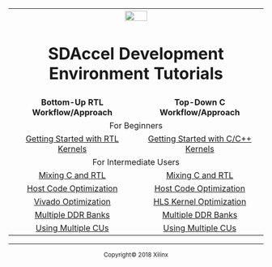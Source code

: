 <table style="width:100%">
  <tr>

<th width="100%" colspan="6"><img src="https://www.xilinx.com/content/dam/xilinx/imgs/press/media-kits/corporate/xilinx-logo.png" width="30%"/><h1>SDAccel Development Environment Tutorials</h2>
</th>

  </tr>
  <tr>
  <td width="50%" align="center" ><b>Bottom-Up RTL Workflow/Approach</b></td>
    <td width="50%" align="center" ><b>Top-Down C Workflow/Approach</b></td>
  </tr>
  <tr>
  <td align="center" colspan=2>For Beginners</td>
  </tr>
  <tr>
    <td width="35%" align="center"><a href="./bottom-up-rtl/getting-started.md">Getting Started with RTL Kernels</a></td>
    <td width="35%" align="center"><a href="./top-down-c/getting-started.md">Getting Started with C/C++ Kernels</a></td>
  </tr>
    <tr>
  <td align="center" colspan=2>For Intermediate Users</td>
  </tr>
  <tr>
    <td width="35%" align="center"><a href="./bottom-up-rtl/mixing-c-rtl.md">Mixing C and RTL</a></td>
    <td width="35%" align="center"><a href="./top-down-c/mixing-c-rtl.md">Mixing C and RTL</a></td>
  </tr>
  <tr>
    <td width="35%" align="center"><a href="./bottom-up-rtl/host-code-opt.md">Host Code Optimization</a></td>
    <td width="35%" align="center"><a href="./top-down-c/host-code-opt.md">Host Code Optimization</a></td>
  </tr>
  <tr>
    <td width="35%" align="center"><a href="./bottom-up-rtl/vivado-opt.md">Vivado Optimization</a></td>
    <td width="35%" align="center"><a href="./top-down-c/hls-kernel-opt.md">HLS Kernel Optimization</a></td>
  </tr>
  <tr>
    <td width="35%" align="center"><a href="./bottom-up-rtl/mult-ddr-banks.md">Multiple DDR Banks</a></td>
    <td width="35%" align="center"><a href="./top-down-c/mult-ddr-banks.md">Multiple DDR Banks</a></td>
  </tr>
  <tr>
    <td width="35%" align="center"><a href="./bottom-up-rtl/using-mult-cu.md">Using Multiple CUs</a></td>
    <td width="35%" align="center"><a href="./top-down-c/using-mult-cu.md">Using Multiple CUs</a></td>
  </tr>
</table>
 
<hr/>
<p align="center"><sup>Copyright&copy; 2018 Xilinx</sup></p>


